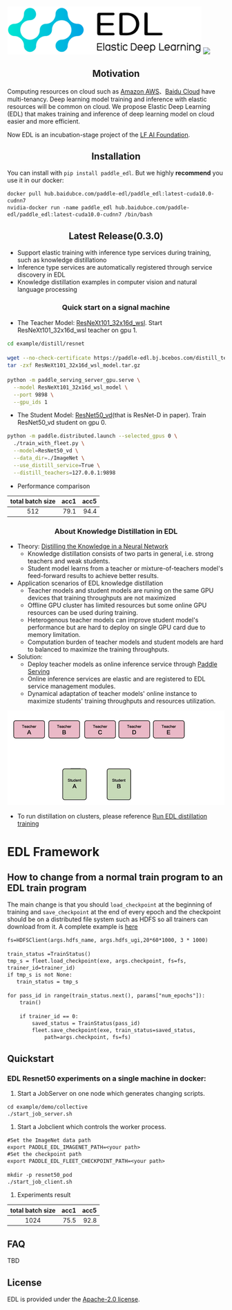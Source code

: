 <p align="left">
    <br>
<img src='https://github.com/elasticdeeplearning/artwork/blob/master/horizontal/color/edl-horizontal-color.png' width = "450">
    <img src='https://github.com/lfai/artwork/blob/master/lfai-project-badge/incubation/color/lfai-projectlogos_incubation-color.png' width = "200">
    <br>
<p>

<h2 align="center">Motivation</h2>

Computing resources on cloud such as [Amazon AWS](https://aws.amazon.com/cn/)、[Baidu Cloud](https://cloud.baidu.com/) have multi-tenancy. Deep learning model training and inference with elastic resources will be common on cloud. We propose Elastic Deep Learning (EDL) that makes training and inference of deep learning model on cloud easier and more efficient.

Now EDL is an incubation-stage project of the [LF AI Foundation](https://lfai.foundation).


<h2 align="center">Installation</h2>

You can install with ```pip install paddle_edl```. But we highly **recommend** you use it in our docker:

```
docker pull hub.baidubce.com/paddle-edl/paddle_edl:latest-cuda10.0-cudnn7
nvidia-docker run -name paddle_edl hub.baidubce.com/paddle-edl/paddle_edl:latest-cuda10.0-cudnn7 /bin/bash
```  

<h2 align="center">Latest Release(0.3.0)</h2>

- Support elastic training with inference type services during training, such as knowledge distillationo 
- Inference type services are automatically registered through service discovery in EDL
- Knowledge distillation examples in computer vision and natural language processing

<h3 align="center">Quick start on a signal machine</h3>

- The Teacher Model: [ResNeXt101_32x16d_wsl](https://github.com/facebookresearch/WSL-Images). Start ResNeXt101_32x16d_wsl teacher on gpu 1.
``` bash
cd example/distill/resnet

wget --no-check-certificate https://paddle-edl.bj.bcebos.com/distill_teacher_model/ResNeXt101_32x16d_wsl_model.tar.gz
tar -zxf ResNeXt101_32x16d_wsl_model.tar.gz

python -m paddle_serving_server_gpu.serve \
  --model ResNeXt101_32x16d_wsl_model \
  --port 9898 \
  --gpu_ids 1
```

- The Student Model: [ResNet50_vd](https://arxiv.org/pdf/1812.01187.pdf)(that is ResNet-D in paper). Train ResNet50_vd student on gpu 0.
``` bash
python -m paddle.distributed.launch --selected_gpus 0 \
  ./train_with_fleet.py \
  --model=ResNet50_vd \
  --data_dir=./ImageNet \
  --use_distill_service=True \
  --distill_teachers=127.0.0.1:9898
```

- Performance comparison

| total batch size | acc1 | acc5 |
| :-----: | ----: | ----: |
| 512 | 79.1 | 94.4 |

<h3 align="center">About Knowledge Distillation in EDL</h3>

- Theory: [Distilling the Knowledge in a Neural Network](https://arxiv.org/abs/1503.02531)
    - Knowledge distillation consists of two parts in general, i.e. strong teachers and weak students. 
    - Student model learns from a teacher or mixture-of-teachers model's feed-forward results to achieve better results.
- Application scenarios of EDL knowledge distillation
    - Teacher models and student models are runing on the same GPU devices that training throughputs are not maximized
    - Offline GPU cluster has limited resources but some online GPU resources can be used during training.
    - Heterogenous teacher models can improve student model's performance but are hard to deploy on single GPU card due to memory limitation.
    - Computation burden of teacher models and student models are hard to balanced to maximize the training throughputs.
- Solution:     
    - Deploy teacher models as online inference service through [Paddle Serving](https://github.com/PaddlePaddle/Serving)
    - Online inference services are elastic and are registered to EDL service management modules.
    - Dynamical adaptation of teacher models' online instance to maximize students' training throughputs and resources utilization.

<p align="center">
    <img src="doc/distill.gif" width="550">
</p>

- To run distillation on clusters, please reference [Run EDL distillation training](./example/distill/README.md)

# EDL Framework
## How to change from a normal train program to an EDL train program
The main change is that you should `load_checkpoint` at the beginning of training and `save_checkpoint` at the end of every epoch and the checkpoint should be on a distributed file system such as HDFS so all trainers can download from it. A complete example is [here](https://github.com/elasticdeeplearning/edl/tree/develop/example/collective/resnet50)

```
fs=HDFSClient(args.hdfs_name, args.hdfs_ugi,20*60*1000, 3 * 1000)
        
train_status =TrainStatus()
tmp_s = fleet.load_checkpoint(exe, args.checkpoint, fs=fs, trainer_id=trainer_id)
if tmp_s is not None:
   train_status = tmp_s
        
for pass_id in range(train_status.next(), params["num_epochs"]):
    train()
    
    if trainer_id == 0:
        saved_status = TrainStatus(pass_id)    
        fleet.save_checkpoint(exe, train_status=saved_status,
            path=args.checkpoint, fs=fs)
```

## Quickstart
### EDL Resnet50 experiments on a single machine in docker:

1. Start a JobServer on one node which generates changing scripts.
 
```
cd example/demo/collective	
./start_job_server.sh
```

1. Start a Jobclient which controls the worker process.

```
#Set the ImageNet data path
export PADDLE_EDL_IMAGENET_PATH=<your path>
#Set the checkpoint path
export PADDLE_EDL_FLEET_CHECKPOINT_PATH=<your path>

mkdir -p resnet50_pod
./start_job_client.sh
```

1. Experiments result
 
| total batch size | acc1 | acc5 |
| :-----: | ----: | ----: |
| 1024 | 75.5 | 92.8 |


## FAQ

TBD

## License

EDL is provided under the [Apache-2.0 license](LICENSE).
